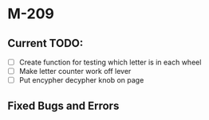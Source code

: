# M-209
## Current TODO:
 - [ ] Create function for testing which letter is in each wheel
 - [ ] Make letter counter work off lever
 - [ ] Put encypher decypher knob on page
 ## Fixed Bugs and Errors